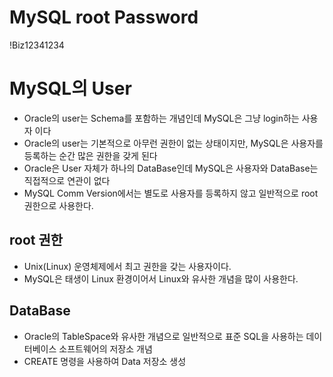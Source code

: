 # MySQL root Password
!Biz12341234

# MySQL의 User
* Oracle의 user는 Schema를 포함하는 개념인데 MySQL은 그냥 login하는 사용자 이다
* Oracle의 user는 기본적으로 아무런 권한이 없는 상태이지만, MySQL은 사용자를 등록하는 순간 많은 권한을 갖게 된다
* Oracle은 User 자체가 하나의 DataBase인데 MySQL은 사용자와 DataBase는 직접적으로 연관이 없다
* MySQL Comm Version에서는 별도로 사용자를 등록하지 않고 일반적으로 root 권한으로 사용한다.

## root 권한
* Unix(Linux) 운영체제에서 최고 권한을 갖는 사용자이다.
* MySQL은 태생이 Linux 환경이어서 Linux와 유사한 개념을 많이 사용한다.

## DataBase
* Oracle의 TableSpace와 유사한 개념으로 일반적으로 표준 SQL을 사용하는 데이터베이스 소프트웨어의 저장소 개념
* CREATE 명령을 사용하여 Data 저장소 생성
